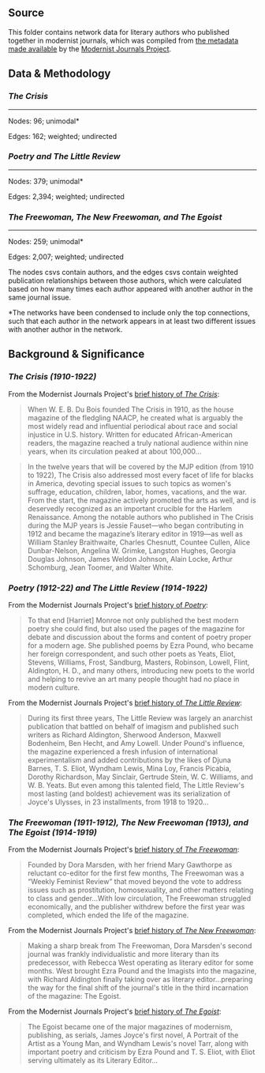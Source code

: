 ## Source

This folder contains network data for literary authors who published together in modernist journals, which was compiled from [the metadata made available](https://sourceforge.net/projects/mjplab/files/) by the [Modernist Journals Project](http://modjourn.org/).

## Data & Methodology

### *The Crisis*
---
Nodes: 96; unimodal*

Edges: 162; weighted; undirected

### *Poetry and The Little Review*
---

Nodes: 379; unimodal*

Edges: 2,394; weighted; undirected

### *The Freewoman, The New Freewoman, and The Egoist*
---

Nodes: 259; unimodal*

Edges: 2,007; weighted; undirected

The nodes csvs contain authors, and the edges csvs contain weighted publication relationships between those authors, which were calculated based on how many times each author appeared with another author in the same journal issue. 

*The networks have been condensed to include only the top connections, such that each author in the network appears in at least two different issues with another author in the network. 

## Background & Significance

### *The Crisis (1910-1922)*

From the Modernist Journals Project's [brief history of *The Crisis*](http://modjourn.org/render.php?view=mjp_object&id=crisiscollection):

>When W. E. B. Du Bois founded The Crisis in 1910, as the house magazine of the fledgling NAACP, he created what is arguably the most widely read and influential periodical about race and social injustice in U.S. history. Written for educated African-American readers, the magazine reached a truly national audience within nine years, when its circulation peaked at about 100,000...

>In the twelve years that will be covered by the MJP edition (from 1910 to 1922), The Crisis also addressed most every facet of life for blacks in America, devoting special issues to such topics as women's suffrage, education, children, labor, homes, vacations, and the war. From the start, the magazine actively promoted the arts as well, and is deservedly recognized as an important crucible for the Harlem Renaissance. Among the notable authors who published in The Crisis during the MJP years is Jessie Fauset—who began contributing in 1912 and became the magazine’s literary editor in 1919—as well as William Stanley Braithwaite, Charles Chesnutt, Countee Cullen, Alice Dunbar-Nelson, Angelina W. Grimke, Langston Hughes, Georgia Douglas Johnson, James Weldon Johnson, Alain Locke, Arthur Schomburg, Jean Toomer, and Walter White.

### *Poetry (1912-22) and The Little Review (1914-1922)*

From the Modernist Journals Project's [brief history of *Poetry*](http://modjourn.org/render.php?view=mjp_object&id=1202232622296875):

>To that end [Harriet] Monroe not only published the best modern poetry she could find, but also used the pages of the magazine for debate and discussion about the forms and content of poetry proper for a modern age. She published poems by Ezra Pound, who became her foreign correspondent, and such other poets as Yeats, Eliot, Stevens, Williams, Frost, Sandburg, Masters, Robinson, Lowell, Flint, Aldington, H. D., and many others, introducing new poets to the world and helping to revive an art many people thought had no place in modern culture.

From the Modernist Journals Project's [brief history of *The Little Review*](http://modjourn.org/render.php?view=mjp_object&id=LittleReviewCollection):

>During its first three years, The Little Review was largely an anarchist publication that battled on behalf of imagism and published such writers as Richard Aldington, Sherwood Anderson, Maxwell Bodenheim, Ben Hecht, and Amy Lowell. Under Pound's influence, the magazine experienced a fresh infusion of international experimentalism and added contributions by the likes of Djuna Barnes, T. S. Eliot, Wyndham Lewis, Mina Loy, Francis Picabia, Dorothy Richardson, May Sinclair, Gertrude Stein, W. C. Williams, and W. B. Yeats. But even among this talented field, The Little Review's most lasting (and boldest) achievement was its serialization of Joyce's Ulysses, in 23 installments, from 1918 to 1920...

### *The Freewoman (1911-1912), The New Freewoman (1913), and The Egoist (1914-1919)*

From the Modernist Journals Project's [brief history of *The Freewoman*](http://modjourn.org/render.php?view=mjp_object&id=LittleReviewCollection):

>Founded by Dora Marsden, with her friend Mary Gawthorpe as reluctant co-editor for the first few months, The Freewoman was a “Weekly Feminist Review” that moved beyond the vote to address issues such as prostitution, homosexuality, and other matters relating to class and gender...With low circulation, The Freewoman struggled economically, and the publisher withdrew before the first year was completed, which ended the life of the magazine.

From the Modernist Journals Project's [brief history of *The New Freewoman*](http://modjourn.org/render.php?view=mjp_object&id=NewFreewomanCollection):

>Making a sharp break from The Freewoman, Dora Marsden's second journal was frankly individualistic and more literary than its predecessor, with Rebecca West operating as literary editor for some months. West brought Ezra Pound and the Imagists into the magazine, with Richard Aldington finally taking over as literary editor...preparing the way for the final shift of the journal's title in the third incarnation of the magazine: The Egoist.

From the Modernist Journals Project's [brief history of *The Egoist*](http://modjourn.org/render.php?view=mjp_object&id=NewFreewomanCollection):

>The Egoist became one of the major magazines of modernism, publishing, as serials, James Joyce's first novel, A Portrait of the Artist as a Young Man, and Wyndham Lewis's novel Tarr, along with important poetry and criticism by Ezra Pound and T. S. Eliot, with Eliot serving ultimately as its Literary Editor...
